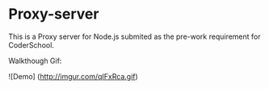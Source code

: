 # Proxy-server

This is a Proxy server for Node.js submited as the pre-work requirement for CoderSchool.

Walkthough Gif:
 
![Demo] (http://imgur.com/qIFxRca.gif)
